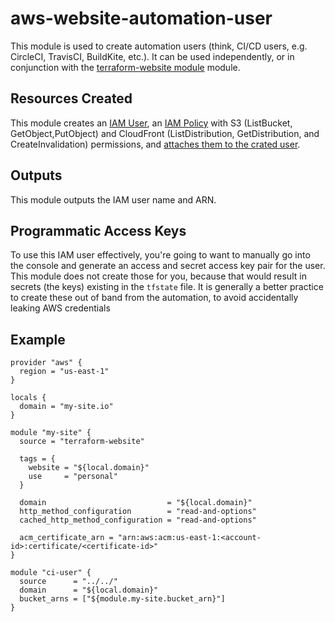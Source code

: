 # aws-website-automation-user

This module is used to create automation users (think, CI/CD users, e.g. CircleCI, TravisCI, BuildKite, etc.). It can be used independently, or in conjunction with the [terraform-website module](https://github.com/sbogacz/terraform-website) module.

## Resources Created

This module creates an [IAM User](https://docs.aws.amazon.com/IAM/latest/UserGuide/id_users.html), an [IAM Policy](https://docs.aws.amazon.com/IAM/latest/UserGuide/access_policies.html) with S3 (ListBucket, GetObject,PutObject) and CloudFront (ListDistribution, GetDistribution, and CreateInvalidation) permissions, and [attaches them to the crated user](https://docs.aws.amazon.com/IAM/latest/UserGuide/access_policies_manage-attach-detach.html).

## Outputs

This module outputs the IAM user name and ARN.

## Programmatic Access Keys

To use this IAM user effectively, you're going to want to manually go into the console and generate an access and secret access key pair for the user. This module does not create those for you, because that would result in secrets (the keys) existing in the `tfstate` file. It is generally a better practice to create these out of band from the automation, to avoid accidentally leaking AWS credentials

## Example
```hcl
provider "aws" {
  region = "us-east-1"
}

locals {
  domain = "my-site.io"
}

module "my-site" {
  source = "terraform-website"

  tags = {
    website = "${local.domain}"
    use     = "personal"
  }

  domain                           = "${local.domain}"
  http_method_configuration        = "read-and-options"
  cached_http_method_configuration = "read-and-options"

  acm_certificate_arn = "arn:aws:acm:us-east-1:<account-id>:certificate/<certificate-id>"
}

module "ci-user" {
  source      = "../../"
  domain      = "${local.domain}"
  bucket_arns = ["${module.my-site.bucket_arn}"]
}
```
